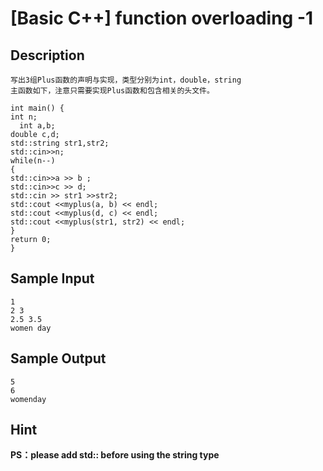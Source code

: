 # [Basic C++] function overloading -1

## Description
```
写出3组Plus函数的声明与实现，类型分别为int，double，string
主函数如下，注意只需要实现Plus函数和包含相关的头文件。
 
int main() {
int n;
  int a,b;
double c,d;
std::string str1,str2;
std::cin>>n;
while(n--)
{
std::cin>>a >> b ;
std::cin>>c >> d;
std::cin >> str1 >>str2;
std::cout <<myplus(a, b) << endl;
std::cout <<myplus(d, c) << endl;
std::cout <<myplus(str1, str2) << endl;
} 
return 0;
}
```

## Sample Input
```
1
2 3
2.5 3.5
women day
```

## Sample Output

```
5
6
womenday
```

## Hint  
**PS：please add std:: before using the string type**

